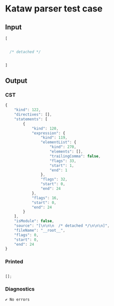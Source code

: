 # Kataw parser test case

## Input

`````js
[


  /* detached */


]
`````

## Output

### CST

```javascript
{
    "kind": 122,
    "directives": [],
    "statements": [
        {
            "kind": 120,
            "expression": {
                "kind": 119,
                "elementList": {
                    "kind": 270,
                    "elements": [],
                    "trailingComma": false,
                    "flags": 33,
                    "start": 1,
                    "end": 1
                },
                "flags": 32,
                "start": 0,
                "end": 24
            },
            "flags": 16,
            "start": 0,
            "end": 24
        }
    ],
    "isModule": false,
    "source": "[\n\n\n  /* detached */\n\n\n]",
    "fileName": "__root__",
    "flags": 0,
    "start": 0,
    "end": 24
}
```

### Printed

```javascript

[];
```

### Diagnostics

```javascript
✔ No errors
```

